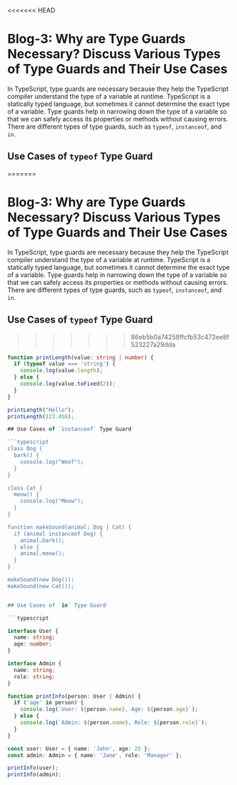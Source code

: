 <<<<<<< HEAD

# Blog-3: Why are Type Guards Necessary? Discuss Various Types of Type Guards and Their Use Cases

In TypeScript, type guards are necessary because they help the TypeScript compiler understand the type of a variable at runtime. TypeScript is a statically typed language, but sometimes it cannot determine the exact type of a variable. Type guards help in narrowing down the type of a variable so that we can safely access its properties or methods without causing errors. There are different types of type guards, such as `typeof`, `instanceof`, and `in`.

## Use Cases of `typeof` Type Guard

=======
# Blog-3: Why are Type Guards Necessary? Discuss Various Types of Type Guards and Their Use Cases

In TypeScript, type guards are necessary because they help the TypeScript compiler understand the type of a variable at runtime. TypeScript is a statically typed language, but sometimes it cannot determine the exact type of a variable. Type guards help in narrowing down the type of a variable so that we can safely access its properties or methods without causing errors. There are different types of type guards, such as `typeof`, `instanceof`, and `in`.

## Use Cases of `typeof` Type Guard

>>>>>>> 86eb5b0a74258ffcfb53c472ee8f523227a29dda
```typescript
function printLength(value: string | number) {
  if (typeof value === 'string') {
    console.log(value.length);
  } else {
    console.log(value.toFixed(2));
  }
}

printLength("Hello");
printLength(123.456);

## Use Cases of `instanceof` Type Guard

```typescript
class Dog {
  bark() {
    console.log("Woof");
  }
}

class Cat {
  meow() {
    console.log("Meow");
  }
}

function makeSound(animal: Dog | Cat) {
  if (animal instanceof Dog) {
    animal.bark();
  } else {
    animal.meow();
  }
}

makeSound(new Dog());
makeSound(new Cat());


## Use Cases of `in` Type Guard

```typescript

interface User {
  name: string;
  age: number;
}

interface Admin {
  name: string;
  role: string;
}

function printInfo(person: User | Admin) {
  if ('age' in person) {
    console.log(`User: ${person.name}, Age: ${person.age}`);
  } else {
    console.log(`Admin: ${person.name}, Role: ${person.role}`);
  }
}

const user: User = { name: 'John', age: 25 };
const admin: Admin = { name: 'Jane', role: 'Manager' };

printInfo(user); 
printInfo(admin);